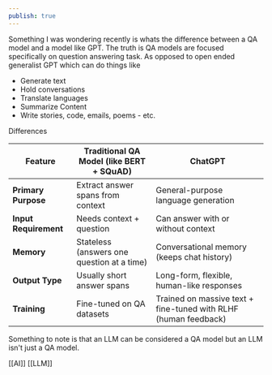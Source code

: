 ```yaml
---
publish: true
---
```


Something I was wondering recently is whats the difference between a QA model and a model like GPT. The truth is QA models are focused specifically on question answering task. As opposed to open ended generalist GPT which can do things like
- Generate text
- Hold conversations
- Translate languages
- Summarize Content
- Write stories, code, emails, poems - etc.

Differences 

| Feature               | Traditional QA Model (like BERT + SQuAD)   | ChatGPT                                                         |
| --------------------- | ------------------------------------------ | --------------------------------------------------------------- |
| **Primary Purpose**   | Extract answer spans from context          | General-purpose language generation                             |
| **Input Requirement** | Needs context + question                   | Can answer with or without context                              |
| **Memory**            | Stateless (answers one question at a time) | Conversational memory (keeps chat history)                      |
| **Output Type**       | Usually short answer spans                 | Long-form, flexible, human-like responses                       |
| **Training**          | Fine-tuned on QA datasets                  | Trained on massive text + fine-tuned with RLHF (human feedback) |

Something to note is that an LLM can be considered a QA model but an LLM isn't just a QA model.

[[AI]] [[LLM]]